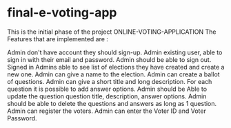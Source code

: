 # final-e-voting-app
This is the initial phase of the project 
ONLINE-VOTING-APPLICATION
The Features that are implemented are :

Admin don't have account they should sign-up.
Admin existing user, able to sign in with their email and password.
Admin should be able to sign out.
Signed in Admins able to see list of elections they have created and create a new one.
Admin can give a name to the election.
Admin can create a ballot of questions.
Admin can give a short title and long description.
For each question it is possible to add answer options.
Admin should be Able to update the question question title, description, answer options.
Admin should be able to delete the questions and answers as long as 1 question.
Admin can register the voters.
Admin can enter the Voter ID and Voter Password.
